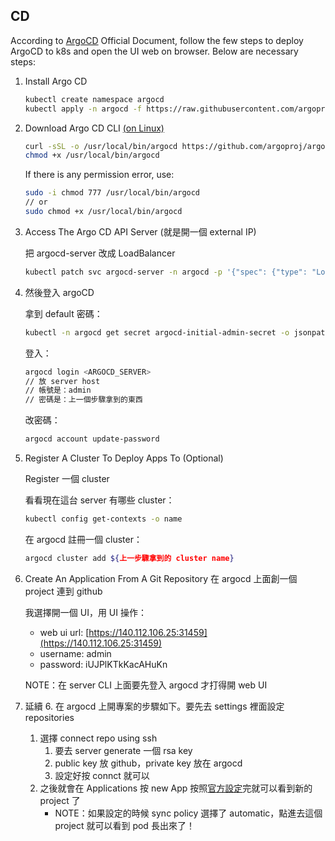 ## CD

According to [ArgoCD](https://argoproj.github.io/argo-cd/getting_started/) Official Document, follow the few steps to deploy ArgoCD to k8s and open the UI web on browser. Below are necessary steps:

1. Install Argo CD

   ```bash
   kubectl create namespace argocd
   kubectl apply -n argocd -f https://raw.githubusercontent.com/argoproj/argo-cd/stable/manifests/install.yaml
   ```

2. Download Argo CD CLI [(on Linux)](https://argoproj.github.io/argo-cd/cli_installation/)

   ```bash
   curl -sSL -o /usr/local/bin/argocd https://github.com/argoproj/argo-cd/releases/latest/download/argocd-linux-amd64
   chmod +x /usr/local/bin/argocd
   ```

   If there is any permission error, use:

   ```bash
   sudo -i chmod 777 /usr/local/bin/argocd
   // or
   sudo chmod +x /usr/local/bin/argocd
   ```

3. Access The Argo CD API Server (就是開一個 external IP)

   把 argocd-server 改成 LoadBalancer

   ```bash
   kubectl patch svc argocd-server -n argocd -p '{"spec": {"type": "LoadBalancer"}}'
   ```

4. 然後登入 argoCD

   拿到 default 密碼：

   ```bash
   kubectl -n argocd get secret argocd-initial-admin-secret -o jsonpath="{.data.password}" | base64 -d
   ```

   登入：

   ```bash
   argocd login <ARGOCD_SERVER>
   // 放 server host
   // 帳號是：admin
   // 密碼是：上一個步驟拿到的東西
   ```

   改密碼：

   ```bash
   argocd account update-password
   ```

5. Register A Cluster To Deploy Apps To (Optional)

   Register 一個 cluster

   看看現在這台 server 有哪些 cluster：

   ```bash
   kubectl config get-contexts -o name
   ```

   在 argocd 註冊一個 cluster：

   ```bash
   argocd cluster add ${上一步驟拿到的 cluster name}
   ```

6. Create An Application From A Git Repository 在 argocd 上面創一個 project 連到 github

   我選擇開一個 UI，用 UI 操作：

   - web ui url: [https://140.112.106.25:31459](https://140.112.106.25:31459)
   - username: admin
   - password: iUJPlKTkKacAHuKn

   NOTE：在 server CLI 上面要先登入 argocd 才打得開 web UI

7. 延續 6. 在 argocd 上開專案的步驟如下。要先去 settings 裡面設定 repositories

   1. 選擇 connect repo using ssh
      1. 要去 server generate 一個 rsa key
      2. public key 放 github，private key 放在 argocd
      3. 設定好按 connct 就可以
   2. 之後就會在 Applications 按 new App 按照[官方設定](https://argoproj.github.io/argo-cd/getting_started/)完就可以看到新的 project 了
      - NOTE：如果設定的時候 sync policy 選擇了 automatic，點進去這個 project 就可以看到 pod 長出來了！
